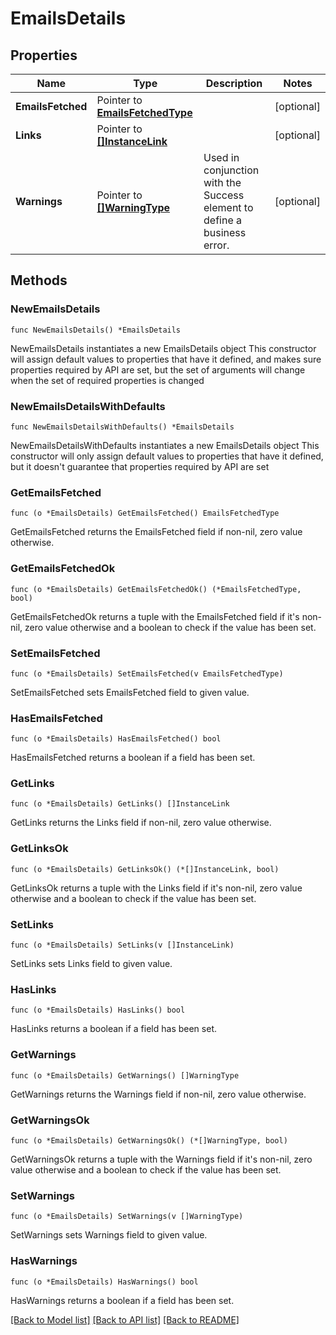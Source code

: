 # EmailsDetails

## Properties

Name | Type | Description | Notes
------------ | ------------- | ------------- | -------------
**EmailsFetched** | Pointer to [**EmailsFetchedType**](EmailsFetchedType.md) |  | [optional] 
**Links** | Pointer to [**[]InstanceLink**](InstanceLink.md) |  | [optional] 
**Warnings** | Pointer to [**[]WarningType**](WarningType.md) | Used in conjunction with the Success element to define a business error. | [optional] 

## Methods

### NewEmailsDetails

`func NewEmailsDetails() *EmailsDetails`

NewEmailsDetails instantiates a new EmailsDetails object
This constructor will assign default values to properties that have it defined,
and makes sure properties required by API are set, but the set of arguments
will change when the set of required properties is changed

### NewEmailsDetailsWithDefaults

`func NewEmailsDetailsWithDefaults() *EmailsDetails`

NewEmailsDetailsWithDefaults instantiates a new EmailsDetails object
This constructor will only assign default values to properties that have it defined,
but it doesn't guarantee that properties required by API are set

### GetEmailsFetched

`func (o *EmailsDetails) GetEmailsFetched() EmailsFetchedType`

GetEmailsFetched returns the EmailsFetched field if non-nil, zero value otherwise.

### GetEmailsFetchedOk

`func (o *EmailsDetails) GetEmailsFetchedOk() (*EmailsFetchedType, bool)`

GetEmailsFetchedOk returns a tuple with the EmailsFetched field if it's non-nil, zero value otherwise
and a boolean to check if the value has been set.

### SetEmailsFetched

`func (o *EmailsDetails) SetEmailsFetched(v EmailsFetchedType)`

SetEmailsFetched sets EmailsFetched field to given value.

### HasEmailsFetched

`func (o *EmailsDetails) HasEmailsFetched() bool`

HasEmailsFetched returns a boolean if a field has been set.

### GetLinks

`func (o *EmailsDetails) GetLinks() []InstanceLink`

GetLinks returns the Links field if non-nil, zero value otherwise.

### GetLinksOk

`func (o *EmailsDetails) GetLinksOk() (*[]InstanceLink, bool)`

GetLinksOk returns a tuple with the Links field if it's non-nil, zero value otherwise
and a boolean to check if the value has been set.

### SetLinks

`func (o *EmailsDetails) SetLinks(v []InstanceLink)`

SetLinks sets Links field to given value.

### HasLinks

`func (o *EmailsDetails) HasLinks() bool`

HasLinks returns a boolean if a field has been set.

### GetWarnings

`func (o *EmailsDetails) GetWarnings() []WarningType`

GetWarnings returns the Warnings field if non-nil, zero value otherwise.

### GetWarningsOk

`func (o *EmailsDetails) GetWarningsOk() (*[]WarningType, bool)`

GetWarningsOk returns a tuple with the Warnings field if it's non-nil, zero value otherwise
and a boolean to check if the value has been set.

### SetWarnings

`func (o *EmailsDetails) SetWarnings(v []WarningType)`

SetWarnings sets Warnings field to given value.

### HasWarnings

`func (o *EmailsDetails) HasWarnings() bool`

HasWarnings returns a boolean if a field has been set.


[[Back to Model list]](../README.md#documentation-for-models) [[Back to API list]](../README.md#documentation-for-api-endpoints) [[Back to README]](../README.md)


